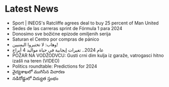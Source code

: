# Latest News
-  Sport | INEOS's Ratcliffe agrees deal to buy 25 percent of Man United
-  Sedes de las carreras sprint de Fórmula 1 para 2024
-  Donosimo sve božićne epizode omiljenih serija
-  Saturan el Centro por compras de pánico
-  وهاب: لا تختبروا اليمنيين!
-  عام 2024.. تغيرات إيجابية في حياة مواليد 4 أبراج
-  POŽAR NA VODŽODVCU: Gusti crni dim kulja iz garaže, vatrogasci hitno izašli na teren (VIDEO)
-  Politics roundtable: Predictions for 2024
-  వైద్యశాఖలో ముగిసిన విచారణ
-  నడిరోడ్డులో విద్యుత స్తంభం
